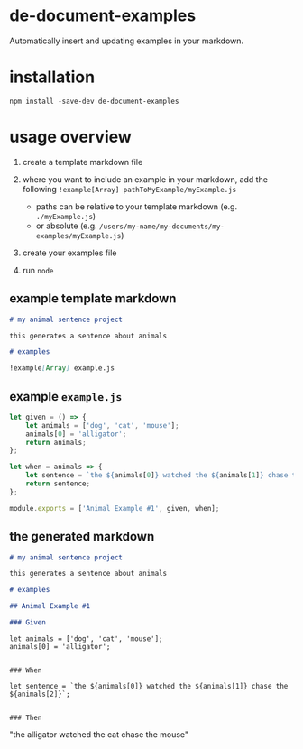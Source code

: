 # de-document-examples

Automatically insert and updating examples in your markdown.

# installation

`npm install -save-dev de-document-examples`

# usage overview

1. create a template markdown file

2. where you want to include an example in your markdown, add the following `!example[Array] pathToMyExample/myExample.js`
    - paths can be relative to your template markdown (e.g. `./myExample.js`)
    - or absolute (e.g. `/users/my-name/my-documents/my-examples/myExample.js`)

3. create your examples file

4. run `node `

## example template markdown

```markdown
# my animal sentence project

this generates a sentence about animals

# examples

!example[Array] example.js
```

## example `example.js`
```javascript
let given = () => {
    let animals = ['dog', 'cat', 'mouse'];
    animals[0] = 'alligator';
    return animals;
};

let when = animals => {
    let sentence = `the ${animals[0]} watched the ${animals[1]} chase the ${animals[2]}`;
    return sentence;
};

module.exports = ['Animal Example #1', given, when];
```
## the generated markdown

```markdown
# my animal sentence project

this generates a sentence about animals

# examples

## Animal Example #1

### Given

```
    let animals = ['dog', 'cat', 'mouse'];
    animals[0] = 'alligator';
```

### When

```
    let sentence = `the ${animals[0]} watched the ${animals[1]} chase the ${animals[2]}`;
```

### Then

```
"the alligator watched the cat chase the mouse"
```
```
